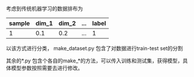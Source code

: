 考虑到传统机器学习的数据排布为

sample | dim_1 | dim_2 | ... | label
---| --- | --- | --- | ---
1   |    0.1 |  0.2  | ...   |  1

以该方式进行分类，
make_dataset.py 包含了对数据进行train-test set的分割

其余的*.py 包含个各自的make_*的方法，可以传入训练和测试集，获得模型，具体模型参数按照需要去进行修改。
